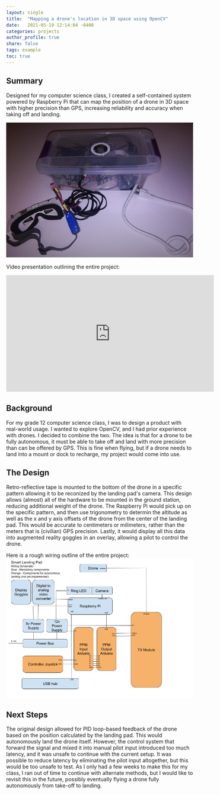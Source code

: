 ```yaml
---
layout: single
title:  "Mapping a drone's location in 3D space using OpenCV"
date:   2021-05-19 12:14:04 -0400
categories: projects
author_profile: true
share: false
tags: example
toc: true
---
```


## Summary
Designed for my computer science class, I created a self-contained system powered by Raspberry Pi that can map the position of a drone in 3D space with higher precision than GPS, increasing reliability and accuracy when taking off and landing.

![landing pad](/assets/images/landing-pad.jpg) 

Video presentation outlining the entire project:
<iframe width="560" height="315" src="https://www.youtube.com/embed/uL7iPueBP54" frameborder="0" allow="autoplay; encrypted-media" allowfullscreen></iframe>

## Background
For my grade 12 computer science class, I was to design a product with real-world usage. I wanted to explore OpenCV, and I had prior experience with drones. I decided to combine the two.
The idea is that for a drone to be fully autonomous, it must be able to take off and land with more precision than can be offered by GPS. This is fine when flying, but if a drone needs to land into a mount or dock to recharge, my project would come into use.

## The Design
Retro-reflective tape is mounted to the bottom of the drone in a specific pattern allowing it to be reconized by the landing pad's camera.
This design allows (almost) all of the hardware to be mounted in the ground station, reducing additional weight of the drone. 
The Raspberry Pi would pick up on the specific pattern, and then use trigonometry to determin the altitude as well as the x and y axis offsets of the drone from the center of the landing pad.
This would be accurate to centimeters or milimeters, rather than the meters that is (civilian) GPS precision.
Lastly, it would display all this data into augmented reality goggles in an overlay, allowing a pilot to control the drone.

Here is a rough wiring outline of the entire project:
![wiring](/assets/images/drone-mapper-wiring.png)

## Next Steps
The original design allowed for PID loop-based feedback of the drone based on the position calculated by the landing pad. This would autonomously land the drone itself.
However, the control system that forward the signal and mixed it into manual pilot input introduced too much latency, and it was unsafe to continue with the current setup.
It was possible to reduce latency by eliminating the pilot input altogether, but this would be too unsafe to test.
As I only had a few weeks to make this for my class, I ran out of time to continue with alternate methods, but I would like to revisit this in the future, possibly eventually flying a drone fully autonomously from take-off to landing.

